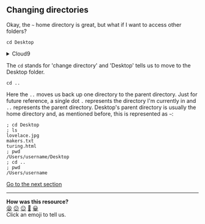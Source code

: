 ## Changing directories
Okay, the `~` home directory is great, but what if I want to access other folders?

`cd Desktop`

<details>
  <summary>Cloud9</summary>
  
  You won't have a Desktop folder on Cloud9, but we can quickly create one and create a few dummy files inside for the next few lessons by running `mkdir Desktop/ && touch ./Desktop/makers.txt && touch ./Desktop/turing.html` You should now see a Desktop folder in the left-hand navigation bar. We'll learn what these commands do a little later.
</details>

The `cd` stands for 'change directory' and 'Desktop' tells us to move to the Desktop folder.

`cd ..`

Here the `..` moves us back up one directory to the parent directory. Just for future reference, a single dot `.` represents the directory I'm currently in and `..` represents the parent directory. Desktop's parent directory is usually the home directory and, as mentioned before, this is represented as `~`:

```shell
; cd Desktop
; ls
lovelace.jpg
makers.txt
turing.html
; pwd
/Users/username/Desktop
; cd ..
; pwd
/Users/username

```
[Go to the next section](./05_printing_working_directory.md)


<!-- BEGIN GENERATED SECTION DO NOT EDIT -->

---

**How was this resource?**  
[😫](https://airtable.com/shrUJ3t7KLMqVRFKR?prefill_Repository=course&prefill_File=foundations/command_line/04_changing_directories.md&prefill_Sentiment=😫) [😕](https://airtable.com/shrUJ3t7KLMqVRFKR?prefill_Repository=course&prefill_File=foundations/command_line/04_changing_directories.md&prefill_Sentiment=😕) [😐](https://airtable.com/shrUJ3t7KLMqVRFKR?prefill_Repository=course&prefill_File=foundations/command_line/04_changing_directories.md&prefill_Sentiment=😐) [🙂](https://airtable.com/shrUJ3t7KLMqVRFKR?prefill_Repository=course&prefill_File=foundations/command_line/04_changing_directories.md&prefill_Sentiment=🙂) [😀](https://airtable.com/shrUJ3t7KLMqVRFKR?prefill_Repository=course&prefill_File=foundations/command_line/04_changing_directories.md&prefill_Sentiment=😀)  
Click an emoji to tell us.

<!-- END GENERATED SECTION DO NOT EDIT -->
